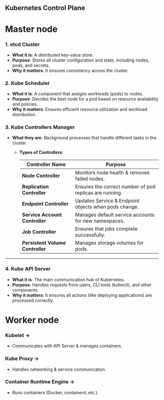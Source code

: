 ## **Kubernetes Control Plane**
# Master node
### **1. etcd Cluster**
- **What it is**: A distributed key-value store.
- **Purpose**: Stores all cluster configuration and state, including nodes, pods, and secrets.
- **Why it matters**: It ensures consistency across the cluster.

### **2. Kube Scheduler**
- **What it is**: A component that assigns workloads (pods) to nodes.
- **Purpose**: Decides the best node for a pod based on resource availability and policies.
- **Why it matters**: Ensures efficient resource utilization and workload distribution.

### **3. Kube Controllers Manager**
- **What they are**: Background processes that handle different tasks in the cluster.
  - **Types of Controllers**:

    | Controller Name                  | Purpose                                                 |
    |----------------------------------|---------------------------------------------------------|
    | **Node Controller**              | Monitors node health & removes failed nodes.            |
    | **Replication Controller**       | Ensures the correct number of pod replicas are running. |
    | **Endpoint Controller**          | Updates Service & Endpoint objects when pods change.    |
    | **Service Account Controller**   | Manages default service accounts for new namespaces.    |
    | **Job Controller**               | Ensures that jobs complete successfully.                |
    | **Persistent Volume Controller** | Manages storage volumes for pods.                       |

---


### **4. Kube API Server**
- **What it is**: The main communication hub of Kubernetes.
- **Purpose**: Handles requests from users, CLI tools (kubectl), and other components.
- **Why it matters**: It ensures all actions (like deploying applications) are processed correctly.

# Worker node

### **Kubelet** → 
- Communicates with API Server & manages containers.
### **Kube Proxy** →
- Handles networking & service communication.
### **Container Runtime Engine** → 
- Runs containers (Docker, containerd, etc.).